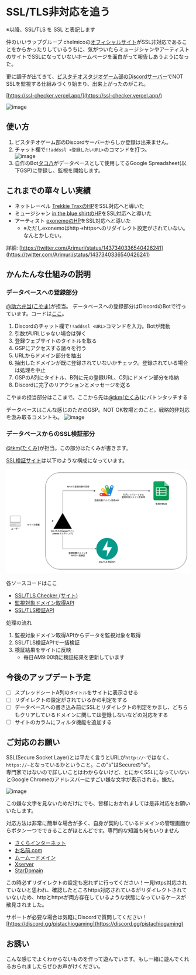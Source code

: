 # SSL/TLS非対応を追う

※以降、SSL/TLS を SSL と表記します

仲のいいラップグループ chelmicoの[オフィシャルサイト](http://chelmico.com/)がSSL非対応であることをからかったりしているうちに、気がついたらミュージシャンやアーティストのサイトでSSLになっていないホームページを面白がって報告しあうようになった。

更に調子が出てきて、[ピスタチオスタジオゲーム部のDiscordサーバー](https://discord.gg/pistachiogaming)でNOT SSLを監視する仕組みづくり始まり、出来上がったのがこれ。

[https://ssl-checker.vercel.app/](https://ssl-checker.vercel.app/)

![image](https://user-images.githubusercontent.com/4445606/141156294-72e347a5-03cb-4446-84f7-72ed14393be2.png)


## 使い方

1. ピスタチオゲーム部のDiscordサーバーからしか登録は出来ません。
1. チャット欄で`!!addssl <登録したいURL>`のコマンドを打つ。  
![image](https://user-images.githubusercontent.com/4445606/141142511-721fb91a-fffb-4d13-b318-eeef1589cbeb.png)
1. 自作のBot[タコ八](https://github.com/pistachiostudio/takohachi)がデータベースとして使用してるGoogle Spreadsheet(以下GSP)に登録し、監視を開始します。

## これまでの華々しい実績

- ネットレーベル [Trekkie TraxのHP](https://www.trekkie-trax.com/)をSSL対応へと導いた
- ミュージシャン [in the blue shirtのHP](https://intheblueshirt.com/)をSSL対応へと導いた
- アーティスト [exonemoのHP](https://exonemo.com/)をSSL対応へと導いた
  - ※ただしexonemoはhttp→httpsへのリダイレクト設定がされていない。なんとかしたい。

詳細: [https://twitter.com/Arimuri/status/1437340336540426241](https://twitter.com/Arimuri/status/1437340336540426241)

## かんたんな仕組みの説明

### データベースへの登録部分

[@助六弁当(こやま)](https://twitter.com/quojama)が担当。
データベースへの登録部分はDiscordのBotで行っています。コードは[ここ](https://github.com/pistachiostudio/takohachi/blob/master/cogs/addssl.py)。

1. Discordのチャット欄で`!!addssl <URL>`コマンドを入力。Botが発動
2. 引数<URL>がURLじゃない場合は弾く
3. 登録ウェブサイトのタイトルを取る
4. GSPにアクセスする諸々を行う
5. URLからドメイン部分を抽出
6. 抽出したドメインが既に登録されていないかチェック。登録されている場合は処理を中止
7. GSPのA列にタイトル、B列に元の登録URL、C列にドメイン部分を格納
8. Discordに完了のリアクションとメッセージを送る

 こやまの担当部分はここまで。ここから先は[@tkm(たくみ)](https://twitter.com/tsurutaaaaaa_)にバトンタッチする

データベースはこんな感じのただのGSP。NOT OK牧場とのこと。戦略的非対応を汲み取るコメントも。
![image](https://user-images.githubusercontent.com/4445606/141155557-06f8116d-90c0-4a84-a4e4-c24c7693962f.png)

### データベースからのSSL検証部分

[@tkm(たくみ)](https://twitter.com/tsurutaaaaaa_)が担当。この部分はたくみが書きます。

[SSL検証サイト](https://ssl-checker.vercel.app/)は以下のような構成になっています。

![ssl-checker-architecture](../images/ssl-checker-architecture.png)

各ソースコードはここ
- [SSL/TLS Checker (サイト)](https://github.com/zztkm/ssl-checker/tree/main/frontend)
- [監視対象ドメイン取得API](https://github.com/zztkm/ssl-checker/tree/main/api)
- [SSL/TLS検証API](https://github.com/zztkm/SSLCheckAPI)

処理の流れ

1. 監視対象ドメイン取得APIからデータを監視対象を取得
1. SSL/TLS検証APIで一括検証
1. 検証結果をサイトに反映
    - 毎日AM9:00頃に検証結果を更新しています

## 今後のアップデート予定

- [ ] スプレッドシートA列の`タイトル`をサイトに表示させる
- [ ] リダイレクトの設定がされているかの判定をする
- [ ] データベースへの書き込み前にSSLとリダイレクトの判定をかまし、どちらもクリアしているドメインに関しては登録しないなどの対応をする
- [ ] サイトのカラムにフィルタ機能を追加する

## ご対応のお願い
SSL(Secure Socket Layer)とは平たく言うとURLが`http://~`ではなく、`https://~`となっているかということ。この"s"はSecureの"s"。  
専門家ではないので詳しいことはわからないけど、とにかくSSLになっていないとGoogle Chromeのアドレスバーにすごい嫌な文字が表示される。嫌だ。

![image](https://user-images.githubusercontent.com/4445606/141141543-a2c01f66-ed8d-4bd1-a6e0-c969b4470bed.png)

この嫌な文字を見ないためだけにでも、皆様におかれましては是非対応をお願いいたします。

対応方法は非常に簡単な場合が多く、自身が契約しているドメインの管理画面からボタン一つでできることがほとんどです。専門的な知識も何もいりません
- [さくらインターネット](https://help.sakura.ad.jp/360000223521/)
- [お名前.com](https://www.onamae-server.com/guide/rs/p/11)
- [ムームードメイン](https://support.lolipop.jp/hc/ja/articles/360049142793)
- [Xserver](https://www.xserver.ne.jp/manual/man_server_ssl.php)
- [StarDomain](https://www.star.ne.jp/manual/guide_ssl_free.php)

この時必ずリダイレクトの設定も忘れずに行ってください！一見https対応されていないと思われ、確認したところhttps対応されているがリダイレクトされていないため、httpとhttpsが両方存在しているような状態になっているケースが散見されました。

サポートが必要な場合は気軽にDiscordで質問してください！  
[https://discord.gg/pistachiogaming](https://discord.gg/pistachiogaming)
  
## お誘い

こんな感じでよくわからないものを作って遊んでいます。もし一緒に遊んでくれるおられましたらぜひお声がけください。
